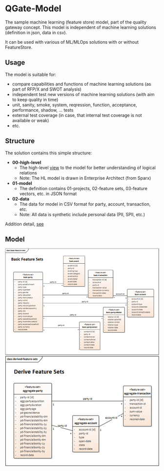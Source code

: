 # QGate-Model
The sample machine learning (feature store) model, part of the quality gateway concept. 
This model is independent of machine learning solutions (definition in json, data in csv).

It can be used with various of ML/MLOps solutions with or without FeatureStore.

## Usage
The model is suitable for:
 - compare capabilities and functions of machine learning solutions (as part of RFP/X and SWOT analysis)
 - independent test new versions of machine learning solutions (with aim to keep quality in time)
 - unit, sanity, smoke, system, reqression, function, acceptance, performance, shadow, ... tests
 - external test coverage (in case, that internal test coverage is not available or weak)
 - etc.

## Structure
The solution contains this simple structure:
 - **00-high-level**
   - The high-level [view](./00-high-level/basic-feature-sets.png) to the model for better understanding of logical relations
   - Note: The HL model is drawn in Enterprise Architect (from Sparx) 
 - **01-model**
   - The definition contains 01-projects, 02-feature sets, 03-feature vectors, etc. in JSON format
 - **02-data**
   - The data for model in CSV format for party, account, transaction, etc.
   - Note: All data is synthetic include personal data (PII, SPII, etc.) 

Addition detail, [see](./docs/README.md)

## Model
![Basic-model](./00-high-level/basic-feature-sets.png)
![Derived-model](./00-high-level/derived-feature-sets.png)

